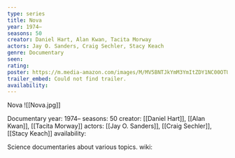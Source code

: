 ```yaml
---
type: series
title: Nova
year: 1974–
seasons: 50
creator: Daniel Hart, Alan Kwan, Tacita Morway
actors: Jay O. Sanders, Craig Sechler, Stacy Keach
genre: Documentary
seen:
rating: 
poster: https://m.media-amazon.com/images/M/MV5BNTJkYmM3YmItZDY1NC00OTU3LWIxNDMtNzVhOWQzNDMyNmI0XkEyXkFqcGdeQXVyODQ1NTk5OQ@@._V1_SX300.jpg
trailer_embed: Could not find trailer.
availability:
---
```

Nova
![[Nova.jpg]]

Documentary
year: 1974–
seasons: 50
creator: [[Daniel Hart]], [[Alan Kwan]], [[Tacita Morway]]
actors: [[Jay O. Sanders]], [[Craig Sechler]], [[Stacy Keach]]
availability:

Science documentaries about various topics.
wiki: 


